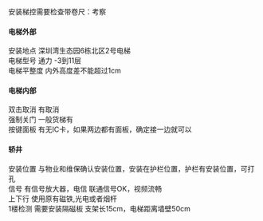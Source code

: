 安装梯控需要检查带卷尺：考察
#### 电梯外部   
 安装地点 深圳湾生态园6栋北区2号电梯   
 电梯型号 通力 -3到11层   
 电梯平整度 内外高度差不能超过1cm   
#### 电梯内部   
 双击取消 有取消   
 强制关门 一般货梯有   
 按键面板 有无IC卡，如果两边都有面板，确定接一边就可以   
#### 轿井   
 安装位置 与物业和维保确认安装位置，安装在护栏位置，护栏有安装位置，可打孔   
 信号 有信号放大器，电信 联通信号OK，视频流畅   
 上下行 使用原有磁铁,光电或者烟杆   
 1楼检测 需要安装隔磁板 支架长15cm，电梯距离墙壁50cm   
